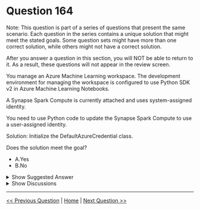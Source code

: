 # Question 164

Note: This question is part of a series of questions that present the same scenario. Each question in the series contains a unique solution that might meet the stated goals. Some question sets might have more than one correct solution, while others might not have a correct solution.

After you answer a question in this section, you will NOT be able to return to it. As a result, these questions will not appear in the review screen.

You manage an Azure Machine Learning workspace. The development environment for managing the workspace is configured to use Python SDK v2 in Azure Machine Learning Notebooks.

A Synapse Spark Compute is currently attached and uses system-assigned identity.

You need to use Python code to update the Synapse Spark Compute to use a user-assigned identity.

Solution: Initialize the DefaultAzureCredential class.

Does the solution meet the goal?

* A.Yes
* B.No

<details>
  <summary>Show Suggested Answer</summary>

  <strong>B</strong><br>

</details>

<details>
  <summary>Show Discussions</summary>

<blockquote><p><strong>Sadhak</strong> <code>(Sun 17 Nov 2024 20:09)</code> - <em>Upvotes: 1</em></p><p>from azure.identity import DefaultAzureCredential
from azure.mgmt.synapse import SynapseManagementClient</p></blockquote>

</details>

---

[<< Previous Question](question_163.md) | [Home](/index.md) | [Next Question >>](question_165.md)
